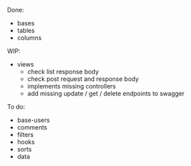 Done:
* bases
* tables
* columns

WIP:
* views
  * check list response body
  * check post request and response body
  * implements missing controllers
  * add missing update / get / delete endpoints to swagger

To do:
* base-users
* comments
* filters
* hooks
* sorts
* data
